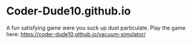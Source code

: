 # Coder-Dude10.github.io
A fun satisfying game were you suck up dust particulate.
Play the game here: https://coder-dude10.github.io/vacuum-simulator/
